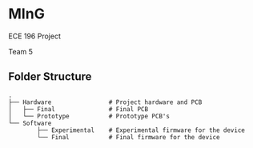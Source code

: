 # MInG
ECE 196 Project

Team 5

## Folder Structure
    .
    ├── Hardware                # Project hardware and PCB
    │   ├── Final               # Final PCB 
    │   └── Prototype           # Prototype PCB's
    └── Software
            ├── Experimental    # Experimental firmware for the device
            └── Final           # Final firmware for the device

